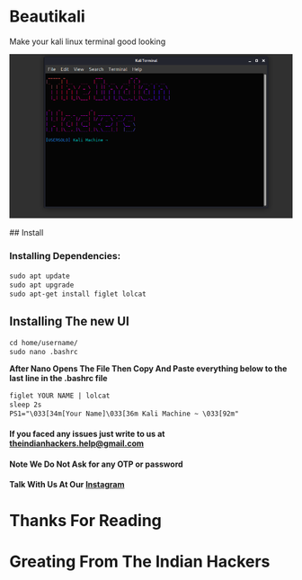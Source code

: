 # Beautikali
Make your kali linux terminal good looking
<p align="center">
<img src="preview.png" alt="Sorry Preview Image is Not Available">
</p>
## Install

### Installing Dependencies:
```
sudo apt update
sudo apt upgrade
sudo apt-get install figlet lolcat
```
## Installing The new UI
```
cd home/username/
sudo nano .bashrc
```
**After Nano Opens The File Then Copy And Paste everything below to the last line in the .bashrc file**
```
figlet YOUR NAME | lolcat
sleep 2s
PS1="\033[34m[Your Name]\033[36m Kali Machine ~ \033[92m"
```

#### If you faced any issues just write to us at theindianhackers.help@gmail.com
#### Note We Do Not Ask for any OTP or password
#### Talk With Us At Our [Instagram](https://www.instagram.com/theindianhackers)

# Thanks For Reading
# Greating From The Indian Hackers
